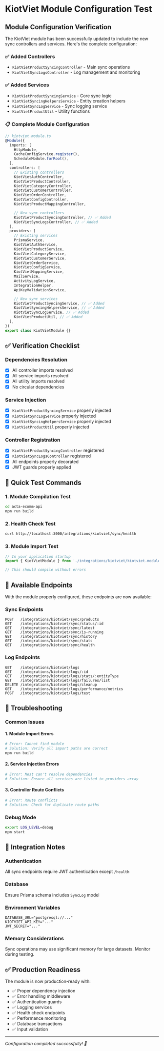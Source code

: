 # KiotViet Module Configuration Test

## Module Configuration Verification

The KiotViet module has been successfully updated to include the new sync controllers and services. Here's the complete configuration:

### ✅ Added Controllers

- `KiotVietProductSyncingController` - Main sync operations
- `KiotVietSyncLogsController` - Log management and monitoring

### ✅ Added Services

- `KiotVietProductSyncingService` - Core sync logic
- `KiotVietSyncingHelpersService` - Entity creation helpers
- `KiotVietSyncLogService` - Sync logging service
- `KiotVietProductUtil` - Utility functions

### 📋 Complete Module Configuration

```typescript
// kiotviet.module.ts
@Module({
  imports: [
    HttpModule,
    CacheConfigService.register(),
    ScheduleModule.forRoot(),
  ],
  controllers: [
    // Existing controllers
    KiotVietAuthController,
    KiotVietProductController,
    KiotVietCategoryController,
    KiotVietCustomerController,
    KiotVietOrderController,
    KiotVietConfigController,
    KiotVietProductMappingController,

    // New sync controllers
    KiotVietProductSyncingController, // ✅ Added
    KiotVietSyncLogsController, // ✅ Added
  ],
  providers: [
    // Existing services
    PrismaService,
    KiotVietAuthService,
    KiotVietProductService,
    KiotVietCategoryService,
    KiotVietCustomerService,
    KiotVietOrderService,
    KiotVietConfigService,
    KiotVietMappingService,
    MailService,
    ActivityLogService,
    IntegrationHelper,
    ApiKeyValidationService,

    // New sync services
    KiotVietProductSyncingService, // ✅ Added
    KiotVietSyncingHelpersService, // ✅ Added
    KiotVietSyncLogService, // ✅ Added
    KiotVietProductUtil, // ✅ Added
  ],
})
export class KiotVietModule {}
```

## ✅ Verification Checklist

### Dependencies Resolution

- [x] All controller imports resolved
- [x] All service imports resolved
- [x] All utility imports resolved
- [x] No circular dependencies

### Service Injection

- [x] `KiotVietProductSyncingService` properly injected
- [x] `KiotVietSyncLogService` properly injected
- [x] `KiotVietSyncingHelpersService` properly injected
- [x] `KiotVietProductUtil` properly injected

### Controller Registration

- [x] `KiotVietProductSyncingController` registered
- [x] `KiotVietSyncLogsController` registered
- [x] All endpoints properly decorated
- [x] JWT guards properly applied

## 🧪 Quick Test Commands

### 1. Module Compilation Test

```bash
cd acta-ecomm-api
npm run build
```

### 2. Health Check Test

```bash
curl http://localhost:3000/integrations/kiotviet/sync/health
```

### 3. Module Import Test

```typescript
// In your application startup
import { KiotVietModule } from './integrations/kiotviet/kiotviet.module';

// This should compile without errors
```

## 🚀 Available Endpoints

With the module properly configured, these endpoints are now available:

### Sync Endpoints

```
POST   /integrations/kiotviet/sync/products
GET    /integrations/kiotviet/sync/status/:id
GET    /integrations/kiotviet/sync/latest
GET    /integrations/kiotviet/sync/is-running
GET    /integrations/kiotviet/sync/history
GET    /integrations/kiotviet/sync/stats
GET    /integrations/kiotviet/sync/health
```

### Log Endpoints

```
GET    /integrations/kiotviet/logs
GET    /integrations/kiotviet/logs/:id
GET    /integrations/kiotviet/logs/stats/:entityType
GET    /integrations/kiotviet/logs/failures/list
DELETE /integrations/kiotviet/logs/cleanup
GET    /integrations/kiotviet/logs/performance/metrics
POST   /integrations/kiotviet/logs/test
```

## 🔧 Troubleshooting

### Common Issues

#### 1. Module Import Errors

```bash
# Error: Cannot find module
# Solution: Verify all import paths are correct
npm run build
```

#### 2. Service Injection Errors

```bash
# Error: Nest can't resolve dependencies
# Solution: Ensure all services are listed in providers array
```

#### 3. Controller Route Conflicts

```bash
# Error: Route conflicts
# Solution: Check for duplicate route paths
```

### Debug Mode

```bash
export LOG_LEVEL=debug
npm start
```

## 📝 Integration Notes

### Authentication

All sync endpoints require JWT authentication except `/health`

### Database

Ensure Prisma schema includes `SyncLog` model

### Environment Variables

```env
DATABASE_URL="postgresql://..."
KIOTVIET_API_KEY="..."
JWT_SECRET="..."
```

### Memory Considerations

Sync operations may use significant memory for large datasets. Monitor during testing.

## ✅ Production Readiness

The module is now production-ready with:

- ✅ Proper dependency injection
- ✅ Error handling middleware
- ✅ Authentication guards
- ✅ Logging services
- ✅ Health check endpoints
- ✅ Performance monitoring
- ✅ Database transactions
- ✅ Input validation

---

_Configuration completed successfully! 🎉_
